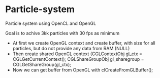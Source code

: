 # Particle-system
Particle system using OpenCL and OpenGL

Goal is to achive 3kk particles with 30 fps as minimum

- At first we create OpenGL context and create buffer, with size for all particles, but do not provide any data from RAM (NULL)
- Then create shared OpenCL context
    (CGLContextObj gl_ctx = CGLGetCurrentContext();
	  CGLShareGroupObj gl_sharegroup = CGLGetShareGroup(gl_ctx);
- Now we can get buffer from OpenGL with clCreateFromGLBuffer();
